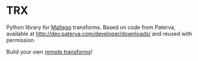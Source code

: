# TRX

Python library for [Maltego](https://paterva.com/web7/) transforms. Based on code from Paterva, available at http://dev.paterva.com/developer/downloads/ and reused with permission.

Build your own [remote transforms](http://dev.paterva.com/developer/getting_started/building_your_own_tds_transform.php)!
